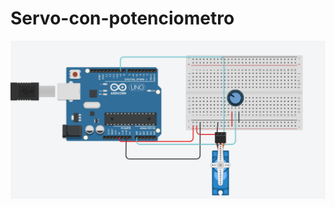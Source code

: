 # Servo-con-potenciometro

![](https://github.com/AlejandroBernal10/Servo-con-potenciometro/blob/main/servo%20y%20potenciometro.PNG)
